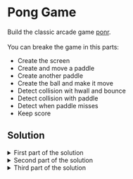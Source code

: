 # Pong Game
 Build the classic arcade game [ponr](https://de.wikipedia.org/wiki/Pong).
 <br>
 <br>
 You can breake the game in this parts:<br>
 - Create the screen
 - Create and move a paddle
 - Create another paddle
 - Create the ball and make it move
 - Detect collision wit hwall and bounce
 - Detect collision with paddle
 - Detect when paddle misses
 - Keep score
 
## Solution
  
<details>
 <summary>First part of the solution</summary>
  
<br>
  
This is the `main.py` file:

```python
from turtle import Screen, Turtle

# -------------------------------------------- #
# Create the screen
# -------------------------------------------- #
screen = Screen()
screen.bgcolor("black")
screen.setup(width=800, height=600)
screen.title("Pong Game")
# -------------------------------------------- #
# Create and move a paddle
# -------------------------------------------- #
paddle = Turtle(shape="square")
# Standard size of turtle is 20x20, We want to get a 20x100 size (we will stretch 20 by 5)
paddle.shapesize(stretch_wid=5, stretch_len=1)
paddle.color("white")
paddle.penup()
paddle.goto(x=350, y=0)


# Now I create the movement of the paddle
def go_up():
    new_y = paddle.ycor() + 20
    paddle.goto(paddle.xcor(), new_y)


def go_down():
    new_y = paddle.ycor() - 20
    paddle.goto(paddle.xcor(), new_y)


screen.listen()
screen.onkey(go_up, "Up")
screen.onkey(go_down, "Down")

screen.exitonclick()

```
  
</details>

<details>
 <summary>Second part of the solution</summary>

<br>
In this part we will remove the paddle positioning animation! 
<br>
<br>  
This is the `main.py` file:

```python
from turtle import Screen, Turtle

# -------------------------------------------- #
# Create the screen
# -------------------------------------------- #
screen = Screen()
screen.bgcolor("black")
screen.setup(width=800, height=600)
screen.title("Pong Game")
# Using tracer to "hidde" the paddle animation
# I f we turn of the tracer we have tp update the screen manually by refreshing it any time
screen.tracer(0)
# -------------------------------------------- #
# Create and move a paddle
# -------------------------------------------- #
paddle = Turtle(shape="square")
# Standard size of turtle is 20x20, We want to get a 20x100 size (we will stretch 20 by 5)
paddle.shapesize(stretch_wid=5, stretch_len=1)
paddle.color("white")
paddle.penup()
paddle.goto(x=350, y=0)


# Now I create the movement of the paddle
def go_up():
    new_y = paddle.ycor() + 20
    paddle.goto(paddle.xcor(), new_y)


def go_down():
    new_y = paddle.ycor() - 20
    paddle.goto(paddle.xcor(), new_y)


screen.listen()
screen.onkey(go_up, "Up")
screen.onkey(go_down, "Down")

game_is_on = True
while game_is_on:
    # Update the screen manually
    screen.update()

screen.exitonclick()

```
  
</details>

<details>
 <summary>Third part of the solution</summary>

<br>
In this part we will move our paddle in its own class! Then we can create a right and left paddle by using this class!
<br>
<br>  
 
This is the `main.py` file:
 
<br>

```python
from turtle import Screen, Turtle
from paddle import Paddle

# -------------------------------------------- #
# Create the screen
# -------------------------------------------- #
screen = Screen()
screen.bgcolor("black")
screen.setup(width=800, height=600)
screen.title("Pong Game")
# Using tracer to "hidde" the paddle animation
# I f we turn of the tracer we have tp update the screen manually by refreshing it any time
screen.tracer(0)
# -------------------------------------------- #
# Create and move a paddle / Create another paddle
# -------------------------------------------- #
r_paddle = Paddle((350, 0))
l_paddle = Paddle((-350, 0))

screen.listen()
# Movement keys for right paddle
screen.onkey(r_paddle.go_up, "Up")
screen.onkey(r_paddle.go_down, "Down")
# Movement keys for left paddle
screen.onkey(l_paddle.go_up, "w")
screen.onkey(l_paddle.go_down, "s")

game_is_on = True
while game_is_on:
    # Update the screen manually
    screen.update()

screen.exitonclick()

```
 
<br>  
 
This is the `paddle.py` file:

 
```python
from turtle import Turtle


# -------------------------------------------- #
# Create and move a paddle
# -------------------------------------------- #
class Paddle(Turtle):
    def __init__(self, position):
        super().__init__()
        # Standard size of turtle is 20x20, We want to get a 20x100 size (we will stretch 20 by 5)
        self.shape("square")
        self.shapesize(stretch_wid=5, stretch_len=1)
        self.color("white")
        self.penup()
        self.goto(position)

    # Now I create the movement of the paddle
    def go_up(self):
        new_y = self.ycor() + 20
        self.goto(self.xcor(), new_y)

    def go_down(self):
        new_y = self.ycor() - 20
        self.goto(self.xcor(), new_y)

```
  
</details>

